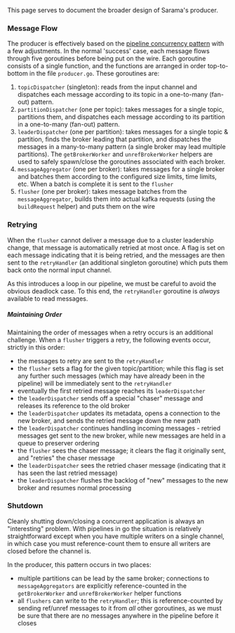 This page serves to document the broader design of Sarama's producer.

### Message Flow

The producer is effectively based on the [pipeline concurrency pattern](http://blog.golang.org/pipelines) with a few adjustments. In the normal 'success' case, each message flows through five goroutines before being put on the wire. Each goroutine consists of a single function, and the functions are arranged in order top-to-bottom in the file `producer.go`. These goroutines are:

1. `topicDispatcher` (singleton): reads from the input channel and dispatches each message according to its topic in a one-to-many (fan-out) pattern.
1. `partitionDispatcher` (one per topic): takes messages for a single topic, partitions them, and dispatches each message according to its partition in a one-to-many (fan-out) pattern.
1. `leaderDispatcher` (one per partition): takes messages for a single topic & partition, finds the broker leading that partition, and dispatches the messages in a many-to-many pattern (a single broker may lead multiple partitions). The `getBrokerWorker` and `unrefBrokerWorker` helpers are used to safely spawn/close the goroutines associated with each broker.
1. `messageAggregator` (one per broker): takes messages for a single broker and batches them according to the configured size limits, time limits, etc. When a batch is complete it is sent to the `flusher`
1. `flusher` (one per broker): takes message batches from the `messageAggregator`, builds them into actual kafka requests (using the `buildRequest` helper) and puts them on the wire

### Retrying

When the `flusher` cannot deliver a message due to a cluster leadership change, that message is automatically retried at most once. A flag is set on each message indicating that it is being retried, and the messages are then sent to the `retryHandler` (an additional singleton goroutine) which puts them back onto the normal input channel.

As this introduces a loop in our pipeline, we must be careful to avoid the obvious deadlock case. To this end, the `retryHandler` goroutine is *always* available to read messages.

##### Maintaining Order

Maintaining the order of messages when a retry occurs is an additional challenge. When a `flusher` triggers a retry, the following events occur, strictly in this order:
- the messages to retry are sent to the `retryHandler`
- the `flusher` sets a flag for the given topic/partition; while this flag is set any further such messages (which may have already been in the pipeline) will be immediately sent to the `retryHandler`
- eventually the first retried message reaches its `leaderDispatcher`
- the `leaderDispatcher` sends off a special "chaser" message and releases its reference to the old broker
- the `leaderDispatcher` updates its metadata, opens a connection to the new broker, and sends the retried message down the new path
- the `leaderDispatcher` continues handling incoming messages - retried messages get sent to the new broker, while new messages are held in a queue to preserver ordering
- the `flusher` sees the chaser message; it clears the flag it originally sent, and "retries" the chaser message
- the `leaderDispatcher` sees the retried chaser message (indicating that it has seen the last retried message)
- the `leaderDispatcher` flushes the backlog of "new" messages to the new broker and resumes normal processing

### Shutdown

Cleanly shutting down/closing a concurrent application is always an "interesting" problem. With pipelines in go the situation is relatively straightforward except when you have multiple writers on a single channel, in which case you must reference-count them to ensure all writers are closed before the channel is.

In the producer, this pattern occurs in two places:
- multiple partitions can be lead by the same broker; connections to `messageAggregators` are explicitly reference-counted in the `getBrokerWorker` and `unrefBrokerWorker` helper functions
- all `flushers` can write to the `retryHandler`; this is reference-counted by sending ref/unref messages to it from *all* other goroutines, as we must be sure that there are no messages anywhere in the pipeline before it closes